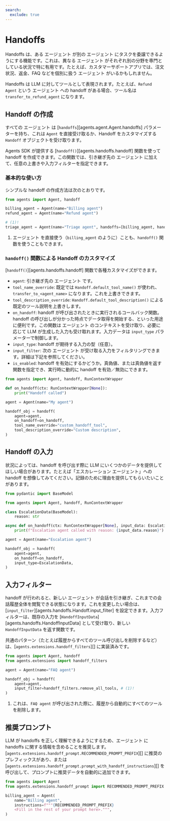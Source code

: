 ```yaml
---
search:
  exclude: true
---
```

# Handoffs

Handoffs は、ある エージェント が別の エージェント にタスクを委譲できるようにする機能です。これは、異なる エージェント がそれぞれ別の分野を専門としている状況で特に有用です。たとえば、カスタマーサポートアプリでは、注文状況、返金、FAQ などを個別に扱う エージェント がいるかもしれません。

Handoffs は LLM に対してツールとして表現されます。たとえば、`Refund Agent` という エージェント への handoff がある場合、ツール名は `transfer_to_refund_agent` になります。

## Handoff の作成

すべての エージェント は [`handoffs`][agents.agent.Agent.handoffs] パラメーターを持ち、これは `Agent` を直接受け取るか、Handoff をカスタマイズする `Handoff` オブジェクトを受け取ります。

Agents SDK が提供する [`handoff()`][agents.handoffs.handoff] 関数を使って handoff を作成できます。この関数では、引き継ぎ先の エージェント に加えて、任意の上書きや入力フィルターを指定できます。

### 基本的な使い方

シンプルな handoff の作成方法は次のとおりです。

```python
from agents import Agent, handoff

billing_agent = Agent(name="Billing agent")
refund_agent = Agent(name="Refund agent")

# (1)!
triage_agent = Agent(name="Triage agent", handoffs=[billing_agent, handoff(refund_agent)])
```

1. エージェント を直接使う（`billing_agent` のように）ことも、`handoff()` 関数を使うこともできます。

### `handoff()` 関数による Handoff のカスタマイズ

[`handoff()`][agents.handoffs.handoff] 関数で各種カスタマイズができます。

-   `agent`: 引き継ぎ先の エージェント です。
-   `tool_name_override`: 既定では `Handoff.default_tool_name()` が使われ、`transfer_to_<agent_name>` になります。これを上書きできます。
-   `tool_description_override`: `Handoff.default_tool_description()` による既定のツール説明を上書きします。
-   `on_handoff`: handoff が呼び出されたときに実行されるコールバック関数。handoff の呼び出しが分かった時点でデータ取得を開始する、といった用途に便利です。この関数は エージェント のコンテキストを受け取り、必要に応じて LLM が生成した入力も受け取れます。入力データは `input_type` パラメーターで制御します。
-   `input_type`: handoff が期待する入力の型（任意）。
-   `input_filter`: 次の エージェント が受け取る入力をフィルタリングできます。詳細は下記を参照してください。
-   `is_enabled`: handoff を有効にするかどうか。真偽値、または真偽値を返す関数を指定でき、実行時に動的に handoff を有効／無効にできます。

```python
from agents import Agent, handoff, RunContextWrapper

def on_handoff(ctx: RunContextWrapper[None]):
    print("Handoff called")

agent = Agent(name="My agent")

handoff_obj = handoff(
    agent=agent,
    on_handoff=on_handoff,
    tool_name_override="custom_handoff_tool",
    tool_description_override="Custom description",
)
```

## Handoff の入力

状況によっては、handoff を呼び出す際に LLM にいくつかのデータを提供してほしい場合があります。たとえば「エスカレーション エージェント」への handoff を想像してみてください。記録のために理由を提供してもらいたいことがあります。

```python
from pydantic import BaseModel

from agents import Agent, handoff, RunContextWrapper

class EscalationData(BaseModel):
    reason: str

async def on_handoff(ctx: RunContextWrapper[None], input_data: EscalationData):
    print(f"Escalation agent called with reason: {input_data.reason}")

agent = Agent(name="Escalation agent")

handoff_obj = handoff(
    agent=agent,
    on_handoff=on_handoff,
    input_type=EscalationData,
)
```

## 入力フィルター

handoff が行われると、新しい エージェント が会話を引き継ぎ、これまでの会話履歴全体を閲覧できる状態になります。これを変更したい場合は、[`input_filter`][agents.handoffs.Handoff.input_filter] を設定できます。入力フィルターは、既存の入力を [`HandoffInputData`][agents.handoffs.HandoffInputData] として受け取り、新しい `HandoffInputData` を返す関数です。

共通のパターン（たとえば履歴からすべてのツール呼び出しを削除するなど）は、[`agents.extensions.handoff_filters`][] に実装済みです。

```python
from agents import Agent, handoff
from agents.extensions import handoff_filters

agent = Agent(name="FAQ agent")

handoff_obj = handoff(
    agent=agent,
    input_filter=handoff_filters.remove_all_tools, # (1)!
)
```

1. これは、`FAQ agent` が呼び出された際に、履歴から自動的にすべてのツールを削除します。

## 推奨プロンプト

LLM が handoffs を正しく理解できるようにするため、エージェント に handoffs に関する情報を含めることを推奨します。[`agents.extensions.handoff_prompt.RECOMMENDED_PROMPT_PREFIX`][] に推奨のプレフィックスがあり、または [`agents.extensions.handoff_prompt.prompt_with_handoff_instructions`][] を呼び出して、プロンプトに推奨データを自動的に追加できます。

```python
from agents import Agent
from agents.extensions.handoff_prompt import RECOMMENDED_PROMPT_PREFIX

billing_agent = Agent(
    name="Billing agent",
    instructions=f"""{RECOMMENDED_PROMPT_PREFIX}
    <Fill in the rest of your prompt here>.""",
)
```